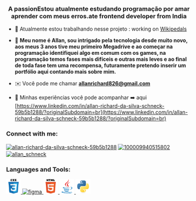 <h3 align="center">A passionEstou atualmente estudando programação por amar aprender com meus erros.ate frontend developer from India</h3>

- 🎸 Atualmente estou trabalhando nesse projeto : working on [Wikipedals](https://www.figma.com/design/blEJLJCJVAkjQZt6XLmmUJ/Untitled?node-id=0-1)

- 💬 **Meu nome é Allan, sou intrigado pela tecnologia desde muito novo, aos meus 3 anos tive meu primeiro Megadrive e ao começar na programação identifiquei algo em comum com os games, na programação temos fases mais difíceis e outras mais leves e ao final de toda fase tem uma recompensa, futuramente pretendo inserir um portfólio aqui contando mais sobre mim.**

- ✉️ Você pode me chamar **allanrichard826@gmail.com**

- 📄 Minhas experiências você pode acompanhar ➡️ aqui [https://www.linkedin.com/in/allan-richard-da-silva-schneck-59b5b1288/?originalSubdomain=br](https://www.linkedin.com/in/allan-richard-da-silva-schneck-59b5b1288/?originalSubdomain=br)

<h3 align="left">Connect with me:</h3>
<p align="left">
<a href="https://linkedin.com/in/allan-richard-da-silva-schneck-59b5b1288" target="blank"><img align="center" src="https://raw.githubusercontent.com/rahuldkjain/github-profile-readme-generator/master/src/images/icons/Social/linked-in-alt.svg" alt="allan-richard-da-silva-schneck-59b5b1288" height="30" width="40" /></a>
<a href="https://fb.com/100009940515802" target="blank"><img align="center" src="https://raw.githubusercontent.com/rahuldkjain/github-profile-readme-generator/master/src/images/icons/Social/facebook.svg" alt="100009940515802" height="30" width="40" /></a>
<a href="https://instagram.com/allan_schneck" target="blank"><img align="center" src="https://raw.githubusercontent.com/rahuldkjain/github-profile-readme-generator/master/src/images/icons/Social/instagram.svg" alt="allan_schneck" height="30" width="40" /></a>
</p>

<h3 align="left">Languages and Tools:</h3>
<p align="left"> <a href="https://www.w3schools.com/css/" target="_blank" rel="noreferrer"> <img src="https://raw.githubusercontent.com/devicons/devicon/master/icons/css3/css3-original-wordmark.svg" alt="css3" width="40" height="40"/> </a> <a href="https://www.figma.com/" target="_blank" rel="noreferrer"> <img src="https://www.vectorlogo.zone/logos/figma/figma-icon.svg" alt="figma" width="40" height="40"/> </a> <a href="https://www.w3.org/html/" target="_blank" rel="noreferrer"> <img src="https://raw.githubusercontent.com/devicons/devicon/master/icons/html5/html5-original-wordmark.svg" alt="html5" width="40" height="40"/> </a> <a href="https://www.java.com" target="_blank" rel="noreferrer"> <img src="https://raw.githubusercontent.com/devicons/devicon/master/icons/java/java-original.svg" alt="java" width="40" height="40"/> </a> <a href="https://www.python.org" target="_blank" rel="noreferrer"> <img src="https://raw.githubusercontent.com/devicons/devicon/master/icons/python/python-original.svg" alt="python" width="40" height="40"/> </a> </p>
